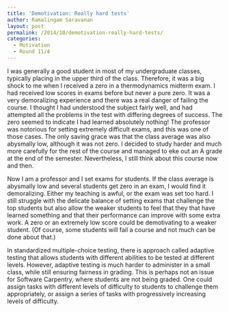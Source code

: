 ```yaml
---
title: 'Demotivation: Really hard tests'
author: Ramalingam Saravanan
layout: post
permalink: /2014/10/demotivation-really-hard-tests/
categories:
  - Motivation
  - Round 11/4
---
```

I was generally a good student in most of my undergraduate classes, typically placing in the upper third of the class. Therefore, it was a big shock to me when I received a zero in a thermodynamics midterm exam. I had received low scores in exams before but never a pure zero. It was a very demoralizing experience and there was a real danger of failing the course. I thought I had understood the subject fairly well, and had attempted all the problems in the test with differing degrees of success. The zero seemed to indicate I had learned absolutely nothing! The professor was notorious for setting extremely difficult exams, and this was one of those cases. The only saving grace was that the class average was also abysmally low, although it was not zero. I decided to study harder and much more carefully for the rest of the course and managed to eke out an A grade at the end of the semester. Nevertheless, I still think about this course now and then.

Now I am a professor and I set exams for students. If the class average is abysmally low and several students get zero in an exam, I would find it demoralizing. Either my teaching is awful, or the exam was set too hard. I still struggle with the delicate balance of setting exams that challenge the top students but also allow the weaker students to feel that they that have learned something and that their performance can improve with some extra work. A zero or an extremely low score could be demotivating to a weaker student. (Of course, some students will fail a course and not much can be done about that.)

In standardized multiple-choice testing, there is approach called adaptive testing that allows students with different abilities to be tested at different levels. However, adaptive testing is much harder to administer in a small class, while still ensuring fairness in grading. This is perhaps not an issue for Software Carpentry, where students are not being graded. One could assign tasks with different levels of difficulty to students to challenge them appropriately, or assign a series of tasks with progressively increasing levels of difficulty.